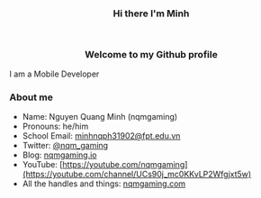 ### <p align="center">Hi there I'm Minh</p><br><p align="center">Welcome to my Github profile</p>

I am a Mobile Developer


### About me
- Name: Nguyen Quang Minh (nqmgaming)
- Pronouns: he/him
- School Email: minhnqph31902@fpt.edu.vn
- Twitter: [@nqm_gaming](https://www.twitter.com/nqm_gaming)
- Blog: [nqmgaming.io](https://wwww.nqmgaming.io)
- YouTube: [https://youtube.com/nqmgaming](https://youtube.com/channel/UCs90j_mc0KKvLP2Wfgjxt5w)
- All the handles and things: [nqmgaming.com](https:/wwww.nqmgaming.com)
